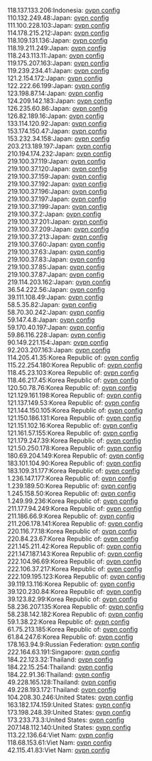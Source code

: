 118.137.133.206:Indonesia: [ovpn config](vpn/118_137_133_206.ovpn)  
110.132.249.48:Japan: [ovpn config](vpn/110_132_249_48.ovpn)  
111.100.228.103:Japan: [ovpn config](vpn/111_100_228_103.ovpn)  
114.178.215.212:Japan: [ovpn config](vpn/114_178_215_212.ovpn)  
118.109.131.136:Japan: [ovpn config](vpn/118_109_131_136.ovpn)  
118.19.211.249:Japan: [ovpn config](vpn/118_19_211_249.ovpn)  
118.243.113.11:Japan: [ovpn config](vpn/118_243_113_11.ovpn)  
119.175.207.163:Japan: [ovpn config](vpn/119_175_207_163.ovpn)  
119.239.234.41:Japan: [ovpn config](vpn/119_239_234_41.ovpn)  
121.2.154.172:Japan: [ovpn config](vpn/121_2_154_172.ovpn)  
122.222.66.199:Japan: [ovpn config](vpn/122_222_66_199.ovpn)  
123.198.87.14:Japan: [ovpn config](vpn/123_198_87_14.ovpn)  
124.209.142.183:Japan: [ovpn config](vpn/124_209_142_183.ovpn)  
126.235.60.86:Japan: [ovpn config](vpn/126_235_60_86.ovpn)  
126.82.189.16:Japan: [ovpn config](vpn/126_82_189_16.ovpn)  
133.114.120.92:Japan: [ovpn config](vpn/133_114_120_92.ovpn)  
153.174.150.47:Japan: [ovpn config](vpn/153_174_150_47.ovpn)  
153.232.34.158:Japan: [ovpn config](vpn/153_232_34_158.ovpn)  
203.213.189.197:Japan: [ovpn config](vpn/203_213_189_197.ovpn)  
210.194.174.232:Japan: [ovpn config](vpn/210_194_174_232.ovpn)  
219.100.37.119:Japan: [ovpn config](vpn/219_100_37_119.ovpn)  
219.100.37.120:Japan: [ovpn config](vpn/219_100_37_120.ovpn)  
219.100.37.159:Japan: [ovpn config](vpn/219_100_37_159.ovpn)  
219.100.37.192:Japan: [ovpn config](vpn/219_100_37_192.ovpn)  
219.100.37.196:Japan: [ovpn config](vpn/219_100_37_196.ovpn)  
219.100.37.197:Japan: [ovpn config](vpn/219_100_37_197.ovpn)  
219.100.37.199:Japan: [ovpn config](vpn/219_100_37_199.ovpn)  
219.100.37.2:Japan: [ovpn config](vpn/219_100_37_2.ovpn)  
219.100.37.201:Japan: [ovpn config](vpn/219_100_37_201.ovpn)  
219.100.37.209:Japan: [ovpn config](vpn/219_100_37_209.ovpn)  
219.100.37.213:Japan: [ovpn config](vpn/219_100_37_213.ovpn)  
219.100.37.60:Japan: [ovpn config](vpn/219_100_37_60.ovpn)  
219.100.37.63:Japan: [ovpn config](vpn/219_100_37_63.ovpn)  
219.100.37.83:Japan: [ovpn config](vpn/219_100_37_83.ovpn)  
219.100.37.85:Japan: [ovpn config](vpn/219_100_37_85.ovpn)  
219.100.37.87:Japan: [ovpn config](vpn/219_100_37_87.ovpn)  
219.114.203.162:Japan: [ovpn config](vpn/219_114_203_162.ovpn)  
36.54.222.56:Japan: [ovpn config](vpn/36_54_222_56.ovpn)  
39.111.108.49:Japan: [ovpn config](vpn/39_111_108_49.ovpn)  
58.5.35.82:Japan: [ovpn config](vpn/58_5_35_82.ovpn)  
58.70.30.242:Japan: [ovpn config](vpn/58_70_30_242.ovpn)  
59.147.4.8:Japan: [ovpn config](vpn/59_147_4_8.ovpn)  
59.170.40.197:Japan: [ovpn config](vpn/59_170_40_197.ovpn)  
59.86.116.228:Japan: [ovpn config](vpn/59_86_116_228.ovpn)  
90.149.221.154:Japan: [ovpn config](vpn/90_149_221_154.ovpn)  
92.203.207.163:Japan: [ovpn config](vpn/92_203_207_163.ovpn)  
114.205.41.35:Korea Republic of: [ovpn config](vpn/114_205_41_35.ovpn)  
115.22.254.180:Korea Republic of: [ovpn config](vpn/115_22_254_180.ovpn)  
118.45.23.103:Korea Republic of: [ovpn config](vpn/118_45_23_103.ovpn)  
118.46.217.45:Korea Republic of: [ovpn config](vpn/118_46_217_45.ovpn)  
120.50.78.76:Korea Republic of: [ovpn config](vpn/120_50_78_76.ovpn)  
121.129.161.198:Korea Republic of: [ovpn config](vpn/121_129_161_198.ovpn)  
121.137.149.53:Korea Republic of: [ovpn config](vpn/121_137_149_53.ovpn)  
121.144.150.105:Korea Republic of: [ovpn config](vpn/121_144_150_105.ovpn)  
121.150.186.131:Korea Republic of: [ovpn config](vpn/121_150_186_131.ovpn)  
121.151.102.16:Korea Republic of: [ovpn config](vpn/121_151_102_16.ovpn)  
121.161.57.155:Korea Republic of: [ovpn config](vpn/121_161_57_155.ovpn)  
121.179.247.39:Korea Republic of: [ovpn config](vpn/121_179_247_39.ovpn)  
121.50.250.178:Korea Republic of: [ovpn config](vpn/121_50_250_178.ovpn)  
180.69.204.149:Korea Republic of: [ovpn config](vpn/180_69_204_149.ovpn)  
183.101.104.90:Korea Republic of: [ovpn config](vpn/183_101_104_90.ovpn)  
183.109.31.177:Korea Republic of: [ovpn config](vpn/183_109_31_177.ovpn)  
1.236.147.177:Korea Republic of: [ovpn config](vpn/1_236_147_177.ovpn)  
1.239.189.50:Korea Republic of: [ovpn config](vpn/1_239_189_50.ovpn)  
1.245.158.50:Korea Republic of: [ovpn config](vpn/1_245_158_50.ovpn)  
1.249.99.236:Korea Republic of: [ovpn config](vpn/1_249_99_236.ovpn)  
211.177.94.249:Korea Republic of: [ovpn config](vpn/211_177_94_249.ovpn)  
211.186.66.9:Korea Republic of: [ovpn config](vpn/211_186_66_9.ovpn)  
211.206.178.141:Korea Republic of: [ovpn config](vpn/211_206_178_141.ovpn)  
220.116.77.18:Korea Republic of: [ovpn config](vpn/220_116_77_18.ovpn)  
220.84.23.67:Korea Republic of: [ovpn config](vpn/220_84_23_67.ovpn)  
221.145.211.42:Korea Republic of: [ovpn config](vpn/221_145_211_42.ovpn)  
221.147.187.143:Korea Republic of: [ovpn config](vpn/221_147_187_143.ovpn)  
222.104.96.69:Korea Republic of: [ovpn config](vpn/222_104_96_69.ovpn)  
222.106.37.217:Korea Republic of: [ovpn config](vpn/222_106_37_217.ovpn)  
222.109.195.123:Korea Republic of: [ovpn config](vpn/222_109_195_123.ovpn)  
39.119.13.116:Korea Republic of: [ovpn config](vpn/39_119_13_116.ovpn)  
39.120.230.84:Korea Republic of: [ovpn config](vpn/39_120_230_84.ovpn)  
39.123.82.99:Korea Republic of: [ovpn config](vpn/39_123_82_99.ovpn)  
58.236.207.135:Korea Republic of: [ovpn config](vpn/58_236_207_135.ovpn)  
58.238.142.182:Korea Republic of: [ovpn config](vpn/58_238_142_182.ovpn)  
59.1.38.22:Korea Republic of: [ovpn config](vpn/59_1_38_22.ovpn)  
61.75.213.185:Korea Republic of: [ovpn config](vpn/61_75_213_185.ovpn)  
61.84.247.6:Korea Republic of: [ovpn config](vpn/61_84_247_6.ovpn)  
178.163.94.9:Russian Federation: [ovpn config](vpn/178_163_94_9.ovpn)  
222.164.63.191:Singapore: [ovpn config](vpn/222_164_63_191.ovpn)  
184.22.123.32:Thailand: [ovpn config](vpn/184_22_123_32.ovpn)  
184.22.15.254:Thailand: [ovpn config](vpn/184_22_15_254.ovpn)  
184.22.91.36:Thailand: [ovpn config](vpn/184_22_91_36.ovpn)  
49.228.165.128:Thailand: [ovpn config](vpn/49_228_165_128.ovpn)  
49.228.193.172:Thailand: [ovpn config](vpn/49_228_193_172.ovpn)  
104.208.30.246:United States: [ovpn config](vpn/104_208_30_246.ovpn)  
163.182.174.159:United States: [ovpn config](vpn/163_182_174_159.ovpn)  
173.198.248.39:United States: [ovpn config](vpn/173_198_248_39.ovpn)  
173.233.73.3:United States: [ovpn config](vpn/173_233_73_3.ovpn)  
207.148.112.140:United States: [ovpn config](vpn/207_148_112_140.ovpn)  
113.22.136.64:Viet Nam: [ovpn config](vpn/113_22_136_64.ovpn)  
118.68.153.61:Viet Nam: [ovpn config](vpn/118_68_153_61.ovpn)  
42.115.41.83:Viet Nam: [ovpn config](vpn/42_115_41_83.ovpn)  
